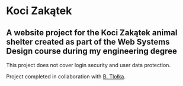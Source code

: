# Koci Zakątek
A website project for the Koci Zakątek animal shelter created as part of the Web Systems Design course during my engineering degree
- 
This project does not cover login security and user data protection.

Project completed in collaboration with [B. Tlołka](https://github.com/Boguslawa-Tlolka).
